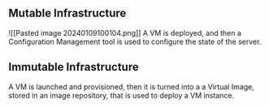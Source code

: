 ## Mutable Infrastructure
![[Pasted image 20240109100104.png]]
A VM is deployed, and then a Configuration Management tool is used to configure the state of the server.

## Immutable Infrastructure
A VM is launched and provisioned, then it is turned into a a Virtual Image, stored in an image repository, that is used to deploy a VM instance.
